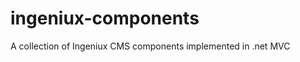 ingeniux-components
===================

A collection of Ingeniux CMS components implemented in .net MVC
